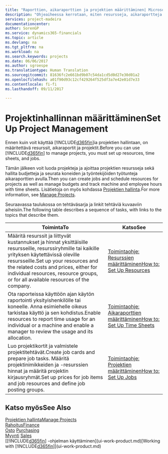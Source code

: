 ```yaml
---
title: "Raporttien, aikaraporttien ja projektien määrittäminen| Microsoft Docs"
description: "Ohjeaiheessa kerrotaan, miten resursseja, aikaraportteja ja projektitöitä määritetään projektin hallintaa varten."
services: project-madeira
documentationcenter: 
author: SorenGP
ms.service: dynamics365-financials
ms.topic: article
ms.devlang: na
ms.tgt_pltfrm: na
ms.workload: na
ms.search.keywords: projects
ms.date: 06/06/2017
ms.author: sgroespe
ms.translationtype: Human Translation
ms.sourcegitcommit: 81636fc2e661bd9b07c54da1cd5d0d27e30d01a2
ms.openlocfilehash: a01f90d93c12cf429264f525df3a7e42e01d7e33
ms.contentlocale: fi-fi
ms.lasthandoff: 09/11/2017

---
```

# <a name="set-up-project-management"></a><span data-ttu-id="bb600-103">Projektinhallinnan määrittäminen</span><span class="sxs-lookup"><span data-stu-id="bb600-103">Set Up Project Management</span></span>
<span data-ttu-id="bb600-104">Ennen kuin voit käyttää [!INCLUDE[d365fin](includes/d365fin_md.md)]ia projektien hallintaan, on määritettävä resurssit, aikaraportit ja projektit.</span><span class="sxs-lookup"><span data-stu-id="bb600-104">Before you can use [!INCLUDE[d365fin](includes/d365fin_md.md)] to manage projects, you must set up resources, time sheets, and jobs.</span></span>

<span data-ttu-id="bb600-105">Tämän jälkeen voit luoda projekteja ja ajoittaa projektien resursseja sekä hallita budjetteja ja seurata koneiden ja työntekijöiden työtunteja aikaraporttien avulla.</span><span class="sxs-lookup"><span data-stu-id="bb600-105">Then you can create jobs and schedule resources for projects as well as manage budgets and track machine and employee hours with time sheets.</span></span> <span data-ttu-id="bb600-106">Lisätietoja on myös kohdassa [Projektien hallinta](projects-manage-projects.md).</span><span class="sxs-lookup"><span data-stu-id="bb600-106">For more information, see [Manage Projects](projects-manage-projects.md).</span></span>  

<span data-ttu-id="bb600-107">Seuraavassa taulukossa on tehtäväsarja ja linkit tehtäviä kuvaaviin aiheisiin.</span><span class="sxs-lookup"><span data-stu-id="bb600-107">The following table describes a sequence of tasks, with links to the topics that describe them.</span></span>

| <span data-ttu-id="bb600-108">Toiminta</span><span class="sxs-lookup"><span data-stu-id="bb600-108">To</span></span> | <span data-ttu-id="bb600-109">Katso</span><span class="sxs-lookup"><span data-stu-id="bb600-109">See</span></span> |
| --- | --- |
| <span data-ttu-id="bb600-110">Määritä resurssit ja liittyvät kustannukset ja hinnat yksittäisille resursseille, resurssiryhmille tai kaikille yrityksen käytettävissä oleville resursseille.</span><span class="sxs-lookup"><span data-stu-id="bb600-110">Set up your resources and the related costs and prices, either for individual resources, resource groups, or for all available resources of the company.</span></span> |[<span data-ttu-id="bb600-111">Toimintaohje: Resurssien määrittäminen</span><span class="sxs-lookup"><span data-stu-id="bb600-111">How to: Set Up Resources</span></span>](projects-how-setup-resources.md) |
| <span data-ttu-id="bb600-112">Ota raporteissa käyttöön ajan käytön raportointi yksityishenkilölle tai koneelle. Anna esimiehelle oikeus tarkistaa käyttö ja sen kohdistus.</span><span class="sxs-lookup"><span data-stu-id="bb600-112">Enable resources to report time usage for an individual or a machine and enable a manager to review the usage and its allocation.</span></span> |[<span data-ttu-id="bb600-113">Toimintaohje: Aikaraporttien määrittäminen</span><span class="sxs-lookup"><span data-stu-id="bb600-113">How to: Set Up Time Sheets</span></span>](projects-how-setup-time-sheets.md) |
| <span data-ttu-id="bb600-114">Luo projektikortit ja valmistele projektitehtävät.</span><span class="sxs-lookup"><span data-stu-id="bb600-114">Create job cards and prepare job tasks.</span></span> <span data-ttu-id="bb600-115">Määritä projektinimikkeiden ja -resurssien hinnat ja määritä projektin kirjausryhmät.</span><span class="sxs-lookup"><span data-stu-id="bb600-115">Set up prices for job items and job resources and define job posting groups.</span></span> |[<span data-ttu-id="bb600-116">Toimintaohje: Projektien määrittäminen</span><span class="sxs-lookup"><span data-stu-id="bb600-116">How to: Set Up Jobs</span></span>](projects-how-setup-jobs.md) |

## <a name="see-also"></a><span data-ttu-id="bb600-117">Katso myös</span><span class="sxs-lookup"><span data-stu-id="bb600-117">See Also</span></span>
[<span data-ttu-id="bb600-118">Projektien hallinta</span><span class="sxs-lookup"><span data-stu-id="bb600-118">Manage Projects</span></span>](projects-manage-projects.md)  
[<span data-ttu-id="bb600-119">Rahoitus</span><span class="sxs-lookup"><span data-stu-id="bb600-119">Finance</span></span>](finance.md)  
<span data-ttu-id="bb600-120">[Osto](purchasing-manage-purchasing.md)       </span><span class="sxs-lookup"><span data-stu-id="bb600-120">[Purchasing](purchasing-manage-purchasing.md)       </span></span>  
<span data-ttu-id="bb600-121">[Myynti](sales-manage-sales.md)   </span><span class="sxs-lookup"><span data-stu-id="bb600-121">[Sales](sales-manage-sales.md)   </span></span>  
<span data-ttu-id="bb600-122">[[!INCLUDE[d365fin](includes/d365fin_md.md)] -ohjelman käyttäminen](ui-work-product.md)</span><span class="sxs-lookup"><span data-stu-id="bb600-122">[Working with [!INCLUDE[d365fin](includes/d365fin_md.md)]](ui-work-product.md)</span></span>  

